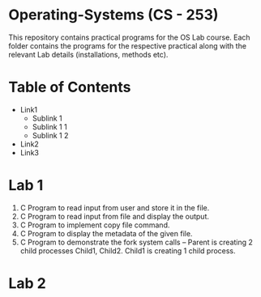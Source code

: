 # Operating-Systems (CS - 253)<br>
This repository contains practical programs for the OS Lab course. Each folder contains the programs for the respective practical along with the relevant Lab details (installations, methods etc).

# Table of Contents 
- Link1
  - Sublink 1
  - Sublink 1 1
  - Sublink 1 2
- Link2
- Link3

# Lab 1 
  1) C Program to read input from user and store it in the file.<br>
  2) C Program to read input from file and display the output.<br>
  3) C Program to implement copy file command.<br>
  4) C Program to display the metadata of the given file.<br>
  5) C Program to demonstrate the fork system calls – Parent is creating 2 child processes Child1, Child2. Child1 is creating 1 child process.<br>

# Lab 2
